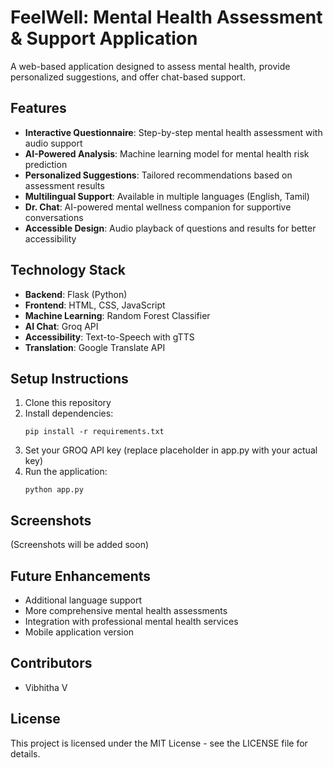 # FeelWell: Mental Health Assessment & Support Application

A web-based application designed to assess mental health, provide personalized suggestions, and offer chat-based support.

## Features

- **Interactive Questionnaire**: Step-by-step mental health assessment with audio support
- **AI-Powered Analysis**: Machine learning model for mental health risk prediction
- **Personalized Suggestions**: Tailored recommendations based on assessment results
- **Multilingual Support**: Available in multiple languages (English, Tamil)
- **Dr. Chat**: AI-powered mental wellness companion for supportive conversations
- **Accessible Design**: Audio playback of questions and results for better accessibility

## Technology Stack

- **Backend**: Flask (Python)
- **Frontend**: HTML, CSS, JavaScript
- **Machine Learning**: Random Forest Classifier
- **AI Chat**: Groq API
- **Accessibility**: Text-to-Speech with gTTS
- **Translation**: Google Translate API

## Setup Instructions

1. Clone this repository
2. Install dependencies:
   ```
   pip install -r requirements.txt
   ```
3. Set your GROQ API key (replace placeholder in app.py with your actual key)
4. Run the application:
   ```
   python app.py
   ```

## Screenshots

(Screenshots will be added soon)

## Future Enhancements

- Additional language support
- More comprehensive mental health assessments
- Integration with professional mental health services
- Mobile application version

## Contributors

- Vibhitha V

## License

This project is licensed under the MIT License - see the LICENSE file for details.